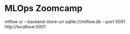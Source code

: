 # MLOps Zoomcamp
mlflow ui --backend-store-uri sqlite:///mlflow.db --port 5001
http://localhost:5001

